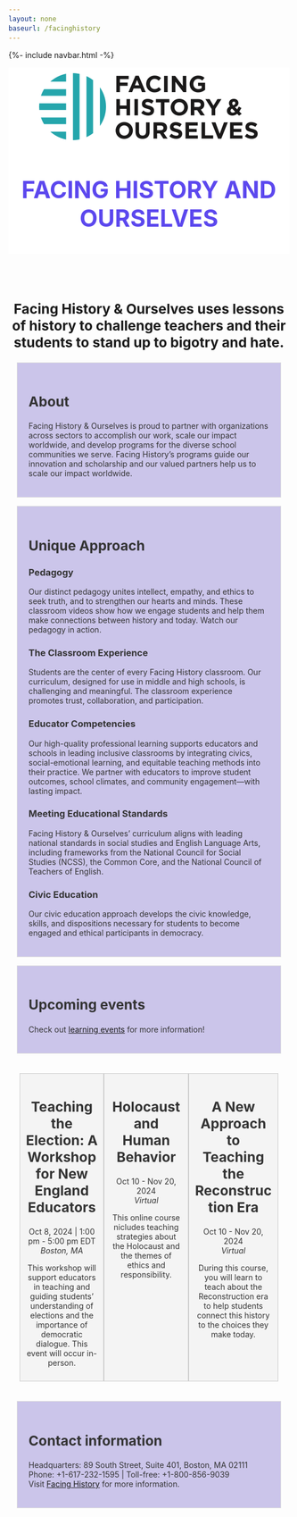 ```yaml
---
layout: none
baseurl: /facinghistory
---
```


{%- include navbar.html -%}

<html>
<body>
    <header>
        <a href="https://www.facinghistory.org/"><img src="images/facingHistory.svg" alt="Facing History Logo"></a>
        <h1><a href="https://www.facinghistory.org/">FACING HISTORY AND OURSELVES</a></h1>
    </header>
    <h2 style="text-align: center;">Facing History & Ourselves uses lessons of history to challenge teachers and their students to stand up to bigotry and hate.</h2>
    <section id="about">
        <h2>About</h2>
        <p>Facing History & Ourselves is proud to partner with organizations across sectors to accomplish our work, scale our impact worldwide, and develop programs for the diverse school communities we serve. Facing History’s programs guide our innovation and scholarship and our valued partners help us to scale our impact worldwide.</p>
    </section>
    <section id="involve">
        <h2>Unique Approach</h2>
        <h3>Pedagogy</h3>
        <p>Our distinct pedagogy unites intellect, empathy, and ethics to seek truth, and to strengthen our hearts and minds. These classroom videos show how we engage students and help them make connections between history and today. Watch our pedagogy in action.</p>
        <h3>The Classroom Experience</h3>
        <p>Students are the center of every Facing History classroom. Our curriculum, designed for use in middle and high schools, is challenging and meaningful. The classroom experience promotes trust, collaboration, and participation.</p>
        <h3>Educator Competencies</h3>
        <p>Our high-quality professional learning supports educators and schools in leading inclusive classrooms by integrating civics, social-emotional learning, and equitable teaching methods into their practice. We partner with educators to improve student outcomes, school climates, and community engagement—with lasting impact.</p>
        <h3>Meeting Educational Standards</h3>
        <p>Facing History & Ourselves’ curriculum aligns with leading national standards in social studies and English Language Arts, including frameworks from the National Council for Social Studies (NCSS), the Common Core, and the National Council of Teachers of English.</p>
        <h3>Civic Education</h3>
        <p>Our civic education approach develops the civic knowledge, skills, and dispositions necessary for students to become engaged and ethical participants in democracy.</p>
    </section>
        <section id="events">
            <h2>Upcoming events</h2>
            <p>Check out <a href="https://www.facinghistory.org/learning-events">learning events</a> for more information!</p>
        </section>
     <div class="flex-container">
        <div class="flex-item">
            <h2>Teaching the Election: A Workshop for New England Educators</h2>
            <time>Oct 8, 2024 | 1:00 pm - 5:00 pm EDT</time>
            <address>Boston, MA</address>
            <p>This workshop will support educators in teaching and guiding students’ understanding of elections and the importance of democratic dialogue. This event will occur in-person.</p>
        </div>
        <div class="flex-item">
            <h2>Holocaust and Human Behavior</h2>
            <time>Oct 10 - Nov 20, 2024</time>
            <address>Virtual</address>
            <p>This online course nicludes teaching strategies about the Holocaust and the themes of ethics and responsibility.</p>
        </div>
        <div class="flex-item">
            <h2>A New Approach to Teaching the Reconstruction Era</h2>
            <time>Oct 10 - Nov 20, 2024</time>
            <address>Virtual</address>
            <p>During this course, you will learn to teach about the Reconstruction era to help students connect this history to the choices they make today.</p>
        </div>
    </div>
    <section>
        <h2>Contact information</h2>
        <p>Headquarters: 89 South Street, Suite 401, Boston, MA 02111 <br>
        Phone: +1-617-232-1595 | Toll-free: +1-800-856-9039 <br>
        Visit <a href="https://www.facinghistory.org/">Facing History</a> for more information.
        </p>
    </section>
</body>
</html>


<style>
    @import url('https://fonts.googleapis.com/css2?family=Montserrat:wght@500&family=Poppins:wght@400;500;600;700&display=swap');<style>
    @import url('https://fonts.googleapis.com/css2?family=Montserrat:wght@500&family=Poppins:wght@400;500;600;700&display=swap');
    body {
        font-family: Poppins, sans-serif;
        margin: 0;
        padding: 0;
        background: #ffffff;
    }
    header {
        background-color: white;
        text-align: center;
        padding: 10px 0;
        font-size: 1.5em;
    }
    h1 {
        color: #5c48ee;
    }
    h2{
        font-size:1.75em;
    }
    section {
        margin: 15px;
        padding: 20px;
        background: #CBC5EA;
        border: 1px solid #ddd;
        color: #333333;
    }
    footer {
        text-align: center;
        padding: 10px 0;
        background-color: #007bff;
        color: white;
    }
    .highlighted-section {
        background-color: #f4f4f4; /* Matching the body background */
        color: #333; /* Darker text */
        font-size: 1em; /* Bigger font size */
        border: none; /* Removing the border */
        margin: 15px auto;
        width: 80%;
        text-align: center;
    }
    .events-section {
        background: white;
        border: 1px solid #ddd;
        padding: 20px;
        margin: 10px;
        flex: 0 0 30%; /* Flex-grow, Flex-shrink, Flex-basis - Do not grow, do not shrink, initial basis is 30% */
        box-sizing: border-box; /* Includes padding and border in the element's total width and height */
        width: 33%;
    }
    .event {
        border-bottom: 1px solid #eee;
        padding-bottom: 10px;
        margin-bottom: 10px;
    }
    .event:last-child {
        border-bottom: none;
    }
    .event h2 {
        color: #0056b3;
    }
    .event time {
        font-style: italic;
        color: #666;
    }
    .event address {
        font-style: normal;
        color: #333;
    }
    .flex-container {
        display: flex; /* Enables flexbox */
        justify-content: space-between; /* Spreads the children with space between them */
        padding: 20px;
    }
    .flex-item {
        width: 30%; /* Adjusts each item to take up approximately one-third of the container */
        padding: 10px;
        background-color: #f4f4f4;
        border: 1px solid #ccc;
        text-align: center;
        color: #333;
    }
    header a:link, header a:visited, header a:hover, header a:active {
        color: #5c48ee; /* Keeps the text white */
        text-decoration: none; /* No underline */
    }
    .image_container {
        position: center;
        display: grid;
        grid-template-columns: repeat(2, 1fr);
        gap: 2rem;
        place-content: center;
    }
    .image_container img {
        width: 170%;
        max-width: 1000px;
        margin: auto;
        margin-top: 75px;
        margin-left: 50px;
        border-radius: 10px;
    }
</style>